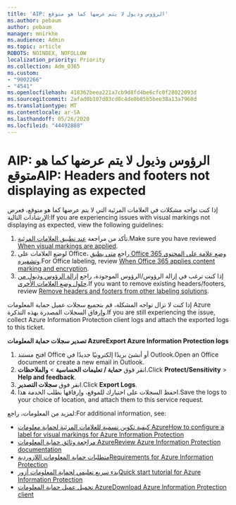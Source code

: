 ```yaml
---
title: 'AIP: الرؤوس وذيول لا يتم عرضها كما هو متوقع'
ms.author: pebaum
author: pebaum
manager: mnirkhe
ms.audience: Admin
ms.topic: article
ROBOTS: NOINDEX, NOFOLLOW
localization_priority: Priority
ms.collection: Adm_O365
ms.custom:
- "9002266"
- "4541"
ms.openlocfilehash: 418362beea221a7cb9d8fd4be6cfc0f28022093d
ms.sourcegitcommit: 2afad0b107d03cd8c4de0b85b5bee38a13a7960d
ms.translationtype: MT
ms.contentlocale: ar-SA
ms.lasthandoff: 05/26/2020
ms.locfileid: "44492888"
---
```

# <a name="aip-headers-and-footers-not-displaying-as-expected"></a><span data-ttu-id="74787-102">AIP: الرؤوس وذيول لا يتم عرضها كما هو متوقع</span><span class="sxs-lookup"><span data-stu-id="74787-102">AIP: Headers and footers not displaying as expected</span></span>

<span data-ttu-id="74787-103">إذا كنت تواجه مشكلات في العلامات المرئية التي لا يتم عرضها كما هو متوقع، فعرض الإرشادات التالية:</span><span class="sxs-lookup"><span data-stu-id="74787-103">If you are experiencing issues with visual markings not displaying as expected, view the following guidelines:</span></span>

1. <span data-ttu-id="74787-104">تأكد من مراجعة [عند تطبيق العلامات المرئية](https://docs.microsoft.com/azure/information-protection/configure-policy-markings#when-visual-markings-are-applied).</span><span class="sxs-lookup"><span data-stu-id="74787-104">Make sure you have reviewed [When visual markings are applied](https://docs.microsoft.com/azure/information-protection/configure-policy-markings#when-visual-markings-are-applied).</span></span>
2. <span data-ttu-id="74787-105">لوضع العلامات على Office، راجع [متى يطبق Office 365 وضع علامة على المحتوى وتشفيره](https://docs.microsoft.com/microsoft-365/compliance/sensitivity-labels-office-apps#when-office-apps-apply-content-marking-and-encryption).</span><span class="sxs-lookup"><span data-stu-id="74787-105">For Office labeling, review [When Office 365 applies content marking and encryption](https://docs.microsoft.com/microsoft-365/compliance/sensitivity-labels-office-apps#when-office-apps-apply-content-marking-and-encryption).</span></span>
3. <span data-ttu-id="74787-106">إذا كنت ترغب في إزالة الرؤوس/الرؤوس الموجودة، راجع [إزالة الرؤوس وذيول من حلول وضع العلامات الأخرى](https://docs.microsoft.com/azure/information-protection/rms-client/client-admin-guide-customizations#remove-headers-and-footers-from-other-labeling-solutions).</span><span class="sxs-lookup"><span data-stu-id="74787-106">If you want to remove existing headers/footers, review [Remove headers and footers from other labeling solutions](https://docs.microsoft.com/azure/information-protection/rms-client/client-admin-guide-customizations#remove-headers-and-footers-from-other-labeling-solutions).</span></span>

<span data-ttu-id="74787-107">إذا كنت لا تزال تواجه المشكلة، قم بتجميع سجلات عميل حماية المعلومات Azure وإرفاق السجلات المصدرة بهذه التذكرة.</span><span class="sxs-lookup"><span data-stu-id="74787-107">If you are still experiencing the issue, collect Azure Information Protection client logs and attach the exported logs to this ticket.</span></span>

<span data-ttu-id="74787-108">**تصدير سجلات حماية المعلومات Azure**</span><span class="sxs-lookup"><span data-stu-id="74787-108">**Export Azure Information Protection logs**</span></span>

1. <span data-ttu-id="74787-109">افتح مستند Office أو أنشئ بريدًا إلكترونيًا جديدًا في Outlook.</span><span class="sxs-lookup"><span data-stu-id="74787-109">Open an Office document or create a new email in Outlook.</span></span>
2. <span data-ttu-id="74787-110">انقر فوق **حماية / تعليمات الحساسية**  >  **والملاحظات.**</span><span class="sxs-lookup"><span data-stu-id="74787-110">Click **Protect/Sensitivity** > **Help and feedback**.</span></span>
3. <span data-ttu-id="74787-111">انقر فوق **سجلات التصدير**.</span><span class="sxs-lookup"><span data-stu-id="74787-111">Click **Export Logs**.</span></span>
4. <span data-ttu-id="74787-112">احفظ السجلات على اختيارك للموقع، وإرفاقها بطلب الخدمة هذا.</span><span class="sxs-lookup"><span data-stu-id="74787-112">Save the logs to your choice of location, and attach them to this service request.</span></span>

<span data-ttu-id="74787-113">لمزيد من المعلومات، راجع:</span><span class="sxs-lookup"><span data-stu-id="74787-113">For additional information, see:</span></span>

- [<span data-ttu-id="74787-114">كيفية تكوين تسمية للعلامات المرئية لحماية معلومات Azure</span><span class="sxs-lookup"><span data-stu-id="74787-114">How to configure a label for visual markings for Azure Information Protection</span></span>](https://docs.microsoft.com/azure/information-protection/configure-policy-markings)
- [<span data-ttu-id="74787-115">مراجعة وثائق حماية المعلومات Azure</span><span class="sxs-lookup"><span data-stu-id="74787-115">Review Azure Information Protection documentation</span></span>](https://docs.microsoft.com/azure/information-protection/what-is-information-protection)
- [<span data-ttu-id="74787-116">متطلبات حماية المعلومات اللازوردية</span><span class="sxs-lookup"><span data-stu-id="74787-116">Requirements for Azure Information Protection</span></span>](https://docs.microsoft.com/azure/information-protection/get-started/requirements)
- [<span data-ttu-id="74787-117">بدء سريع تعليمي لحماية المعلومات أزور</span><span class="sxs-lookup"><span data-stu-id="74787-117">Quick start tutorial for Azure Information Protection</span></span>](https://docs.microsoft.com/azure/information-protection/get-started/infoprotect-quick-start-tutorial)
- [<span data-ttu-id="74787-118">تحميل عميل حماية المعلومات Azure</span><span class="sxs-lookup"><span data-stu-id="74787-118">Download Azure Information Protection client</span></span>](https://www.microsoft.com/download/details.aspx?id=53018)
